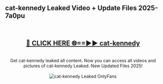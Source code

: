 <h2>cat-kennedy Leaked Video + Update Files 2025- 7a0pu</h2>
<br>
<div align="center">
<h2><a href="https://libra.edu.pl?cat-kennedy" rel="nofollow">🔴 CLICK HERE 🌐==►► cat-kennedy</a></h2>
<br>
Get cat-kennedy leaked all content. Now you can access all videos and pictures of cat-kennedy Leaked. New Updated Files 2025!
<br>
<br>
<a href="https://libra.edu.pl?cat-kennedy" rel="nofollow" data-target="animated-image.originalLink"><img src="https://i.ibb.co.com/WyWwxjT/player-gif2.gif" alt="cat-kennedy Leaked OnlyFans" style="max-width: 100%; display: inline-block;" data-target="animated-image.originalImage"></a>
</div>
<br>